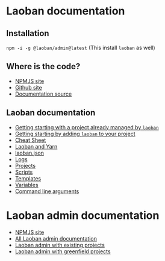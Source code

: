 # Laoban documentation

## Installation

`npm -i -g @laoban/admin@latest`
(This install `laoban` as well)

## Where is the code?

* [NPMJS site](https://www.npmjs.com/package/laoban)
* [Github site](https://github.com/laoban-github/laoban)
* [Documentation source](https://github.com/laoban-github/laoban-github.github.io)

## Laoban documentation

* [Getting starting with a project already managed by `laoban`](https://laoban-github.github.io/laoban/LAOBAN.EXISTING.html)
* [Getting starting by adding `laoban` to your project](https://laoban-github.github.io/laoban/GETTING.STARTED.html)
* [Cheat Sheet](laoban/CHEATSHEET.md)
* [Laoban and Yarn](laoban/YARN.md)
* [laoban.json](laoban/LAOBAN.JSON.md)
* [Logs](laoban/LOGS.md)
* [Projects](laoban/PROJECTS.md)
* [Scripts](laoban/SCRIPTS.md)
* [Templates](laoban/TEMPLATES.md)
* [Variables](laoban/VARIABLES.md)
* [Command line arguments](laoban/COMMAND.LINE.ARGUMENTS.md)

# Laoban admin documentation
* [NPMJS site](https://www.npmjs.com/package/@laoban/admin)
* [All Laoban admin documentation](laoban-admin/DOCUMENTATION.md)
* [Laoban admin with existing projects](laoban-admin/Existing.md)
* [Laoban admin with greenfield projects](laoban-admin/Greenfield.md)
